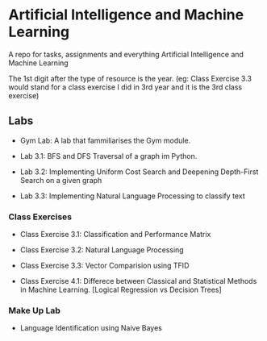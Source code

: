 # Artificial Intelligence and Machine Learning

A repo for tasks, assignments and everything Artificial Intelligence and Machine Learning

The 1st digit after the type of resource is the year. (eg: Class Exercise 3.3 would stand for a class exercise I did in 3rd year and it is the 3rd class exercise)

## Labs

- Gym Lab: A lab that fammiliarises the Gym module.

- Lab 3.1: BFS and DFS Traversal of a graph im Python.

- Lab 3.2: Implementing Uniform Cost Search and Deepening Depth-First Search on a given graph

- Lab 3.3: Implementing Natural Language Processing to classify text

### Class Exercises

- Class Exercise 3.1: Classification and Performance Matrix

- Class Exercise 3.2: Natural Language Processing

- Class Exercise 3.3: Vector Comparision using TFID

- Class Exercise 4.1: Differece between Classical and Statistical Methods in Machine Learning. [Logical Regression vs Decision Trees]

### Make Up Lab

- Language Identification using Naive Bayes
